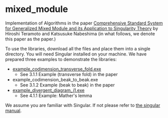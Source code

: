 # mixed_module
Implementation of Algorithms in the paper [Comprehensive Standard System for Generalized Mixed Module and its Application to Singularity Theory](https://www.worldscientific.com/doi/abs/10.1142/S0219498824502219?journalCode=jaa) by Hiroshi Teramoto and Katsusuke Nabeshima (in what follows, we denote this paper as the paper.)

To use the libraries, download all the files and place them into a single directory. You will need Singular installed on your machine. We have prepared three examples to demonstrate the libraries:

* [example_codimension_transverse_fold.exe](https://github.com/hiroshi-teramoto/mixed_module/blob/main/example_codimension_transverse_fold.md)
  - See 3.1.1 Example (transverse fold) in the paper
* example_codimension_beak_to_beak.exe
  - See 3.1.2 Example (beak to beak) in the paper
* [example_divergent_diagram_j1.exe](https://github.com/hiroshi-teramoto/mixed_module/blob/main/example_divergent_diagram_j1.md)
  - See 4.1.1 Example: Mather's lemma

We assume you are familiar with Singular. If not please refer to [the singular manual](https://www.singular.uni-kl.de/Manual/4-3-2/index.htm#SEC_Top).
